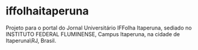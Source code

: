 # iffolhaitaperuna
Projeto para o portal do Jornal Universitário IFFolha Itaperuna, sediado no INSTITUTO FEDERAL FLUMINENSE, Campus Itaperuna, na cidade de Itaperuna\RJ, Brasil.
